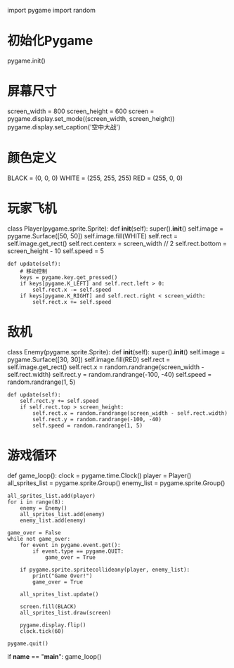 import pygame
import random

# 初始化Pygame
pygame.init()

# 屏幕尺寸
screen_width = 800
screen_height = 600
screen = pygame.display.set_mode((screen_width, screen_height))
pygame.display.set_caption('空中大战')

# 颜色定义
BLACK = (0, 0, 0)
WHITE = (255, 255, 255)
RED = (255, 0, 0)

# 玩家飞机
class Player(pygame.sprite.Sprite):
    def __init__(self):
        super().__init__()
        self.image = pygame.Surface([50, 50])
        self.image.fill(WHITE)
        self.rect = self.image.get_rect()
        self.rect.centerx = screen_width // 2
        self.rect.bottom = screen_height - 10
        self.speed = 5

    def update(self):
        # 移动控制
        keys = pygame.key.get_pressed()
        if keys[pygame.K_LEFT] and self.rect.left > 0:
            self.rect.x -= self.speed
        if keys[pygame.K_RIGHT] and self.rect.right < screen_width:
            self.rect.x += self.speed

# 敌机
class Enemy(pygame.sprite.Sprite):
    def __init__(self):
        super().__init__()
        self.image = pygame.Surface([30, 30])
        self.image.fill(RED)
        self.rect = self.image.get_rect()
        self.rect.x = random.randrange(screen_width - self.rect.width)
        self.rect.y = random.randrange(-100, -40)
        self.speed = random.randrange(1, 5)

    def update(self):
        self.rect.y += self.speed
        if self.rect.top > screen_height:
            self.rect.x = random.randrange(screen_width - self.rect.width)
            self.rect.y = random.randrange(-100, -40)
            self.speed = random.randrange(1, 5)

# 游戏循环
def game_loop():
    clock = pygame.time.Clock()
    player = Player()
    all_sprites_list = pygame.sprite.Group()
    enemy_list = pygame.sprite.Group()

    all_sprites_list.add(player)
    for i in range(8):
        enemy = Enemy()
        all_sprites_list.add(enemy)
        enemy_list.add(enemy)

    game_over = False
    while not game_over:
        for event in pygame.event.get():
            if event.type == pygame.QUIT:
                game_over = True

        if pygame.sprite.spritecollideany(player, enemy_list):
            print("Game Over!")
            game_over = True

        all_sprites_list.update()

        screen.fill(BLACK)
        all_sprites_list.draw(screen)

        pygame.display.flip()
        clock.tick(60)

    pygame.quit()

if __name__ == "__main__":
    game_loop()
